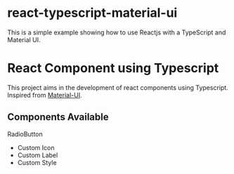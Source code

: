 # react-typescript-material-ui
This is a simple example showing how to use Reactjs with a TypeScript and Material UI.

# React Component using Typescript
This project aims in the development of react components using Typescript.  
Inspired from [Material-UI](http://callemall.github.io/material-ui/).

## Components Available
RadioButton
  - Custom Icon
  - Custom Label
  - Custom Style
